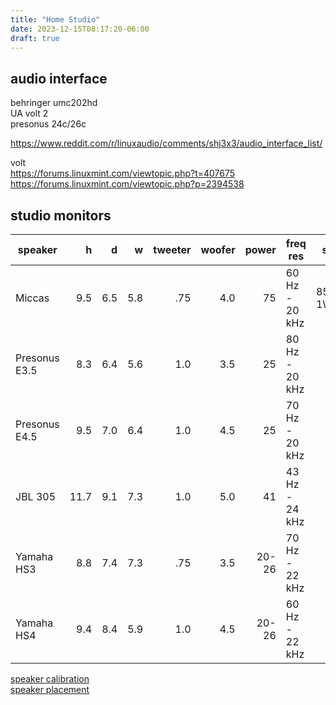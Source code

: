 ```yaml
---
title: "Home Studio"
date: 2023-12-15T08:17:20-06:00
draft: true
---
```


## audio interface

behringer umc202hd  
UA volt 2  
presonus 24c/26c  

https://www.reddit.com/r/linuxaudio/comments/shj3x3/audio_interface_list/  

volt  
https://forums.linuxmint.com/viewtopic.php?t=407675  
https://forums.linuxmint.com/viewtopic.php?p=2394538  

## studio monitors

speaker | h | d | w | tweeter | woofer | power | freq res | sens | link
---|---:|---:|---:|---:|---:|---:|---|---|---
Miccas | 9.5 | 6.5 | 5.8 | .75 | 4.0 | 75 | 60 Hz - 20 kHz | 85dB 1W/1M | [link](https://www.miccatron.com/micca-mb42x/)
Presonus E3.5 | 8.3 | 6.4 | 5.6 | 1.0 | 3.5 | 25 | 80 Hz - 20 kHz | | [link](https://www.presonus.com/en-US/monitors/media-reference-monitors/eris-series/2777500101.html)
Presonus E4.5 | 9.5 | 7.0 | 6.4 | 1.0 | 4.5 | 25 | 70 Hz - 20 kHz  | | [link](https://www.presonus.com/en-US/monitors/media-reference-monitors/eris-series/2777500103.html)
JBL 305 | 11.7 | 9.1 | 7.3 | 1.0 | 5.0 | 41 | 43 Hz - 24 kHz | | [link](https://www.sweetwater.com/store/detail/LSR305MK2--jbl-305p-mkii-5-inch-powered-studio-monitor) 
Yamaha HS3 | 8.8 | 7.4 | 7.3 | .75 | 3.5 | 20-26 | 70 Hz - 22 kHz | | [link](https://usa.yamaha.com/products/proaudio/speakers/hs_3_4_inches/specs.html#product-tabs)
Yamaha HS4 | 9.4 | 8.4 | 5.9 | 1.0 | 4.5 | 20-26| 60 Hz - 22 kHz | | [link](https://usa.yamaha.com/products/proaudio/speakers/hs_3_4_inches/specs.html#product-tabs)

[speaker calibration](https://www.presonus.com/en-US/monitors/media-reference-monitors/eris-series/2777500101.html)  
[speaker placement](https://legacy.presonus.com/learn/technical-articles/studio-monitor-placement)  